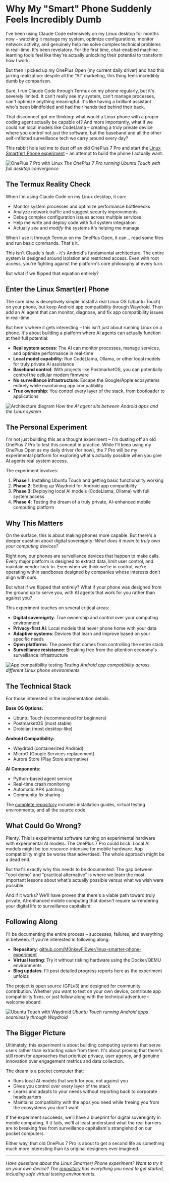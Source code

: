 # Why My "Smart" Phone Suddenly Feels Incredibly Dumb

I've been using Claude Code extensively on my Linux desktop for months now – watching it manage my system, optimize configurations, monitor network activity, and genuinely help me solve complex technical problems in real-time. It's been revelatory. For the first time, chat-enabled machine learning tools feel like they're actually unlocking their potential to transform how I work.

But then I picked up my OnePlus Open (my current daily driver) and had this jarring realization: despite all the "AI" marketing, this thing feels incredibly dumb by comparison.

Sure, I run Claude Code through Termux on my phone regularly, but it's severely limited. It can't really see my system, can't manage processes, can't optimize anything meaningful. It's like having a brilliant assistant who's been blindfolded and had their hands tied behind their back.

That disconnect got me thinking: what would a Linux phone with a proper coding agent actually be capable of? And more importantly, what if we could run local models like CodeLlama – creating a truly private device where you control not just the software, but the baseband and all the other self-inflicted surveillance tech we carry around every day?

This rabbit hole led me to dust off an old OnePlus 7 Pro and start the [Linux Smart(er) Phone experiment](https://github.com/M0nkeyFl0wer/linux-smarter-phone-experiment) – an attempt to build the phone I actually want.

![OnePlus 7 Pro with Linux](assets/images/oneplus-7-pro-linux-desktop.png)
*The OnePlus 7 Pro running Ubuntu Touch with full desktop convergence*

## The Termux Reality Check

When I'm using Claude Code on my Linux desktop, it can:
- Monitor system processes and optimize performance bottlenecks
- Analyze network traffic and suggest security improvements
- Debug complex configuration issues across multiple services
- Help me write and deploy code with full system integration
- Actually *see* and *modify* the systems it's helping me manage

When I use it through Termux on my OnePlus Open, it can... read some files and run basic commands. That's it.

This isn't Claude's fault – it's Android's fundamental architecture. The entire system is designed around isolation and restricted access. Even with root access, you're fighting against the platform's core philosophy at every turn.

But what if we flipped that equation entirely?

## Enter the Linux Smart(er) Phone

The core idea is deceptively simple: install a real Linux OS (Ubuntu Touch) on your phone, but keep Android app compatibility through Waydroid. Then add an AI agent that can monitor, diagnose, and fix app compatibility issues in real-time.

But here's where it gets interesting – this isn't just about running Linux on a phone. It's about building a platform where AI agents can actually function at their full potential:

- **Real system access**: The AI can monitor processes, manage services, and optimize performance in real-time
- **Local model capability**: Run CodeLlama, Ollama, or other local models for truly private AI assistance
- **Baseband control**: With projects like PostmarketOS, you can potentially control the cellular modem firmware
- **No surveillance infrastructure**: Escape the Google/Apple ecosystems entirely while maintaining app compatibility
- **True ownership**: You control every layer of the stack, from bootloader to applications

![Architecture diagram](assets/images/airos-architecture-diagram.png)
*How the AI agent sits between Android apps and the Linux system*

## The Personal Experiment

I'm not just building this as a thought experiment – I'm dusting off an old OnePlus 7 Pro to test this concept in practice. While I'll keep using my OnePlus Open as my daily driver (for now), the 7 Pro will be my experimental platform for exploring what's actually possible when you give AI agents real system access.

The experiment involves:

1. **Phase 1**: Installing Ubuntu Touch and getting basic functionality working
2. **Phase 2**: Setting up Waydroid for Android app compatibility
3. **Phase 3**: Deploying local AI models (CodeLlama, Ollama) with full system access
4. **Phase 4**: Testing the dream of a truly private, AI-enhanced mobile computing platform

## Why This Matters

On the surface, this is about making phones more capable. But there's a deeper question about digital sovereignty: *What does it mean to truly own your computing devices?*

Right now, our phones are surveillance devices that happen to make calls. Every major platform is designed to extract data, limit user control, and maintain vendor lock-in. Even when we think we're in control, we're operating within sandboxes designed by companies whose interests don't align with ours.

But what if we flipped that entirely? What if your phone was designed from the ground up to serve you, with AI agents that work for you rather than against you?

This experiment touches on several critical areas:

- **Digital sovereignty**: True ownership and control over your computing environment
- **Privacy-first AI**: Local models that never phone home with your data
- **Adaptive systems**: Devices that learn and improve based on your specific needs
- **Open platforms**: The power that comes from controlling the entire stack
- **Surveillance resistance**: Breaking free from the attention economy's surveillance infrastructure

![App compatibility testing](assets/images/app-testing-setup.png)
*Testing Android app compatibility across different Linux phone environments*

## The Technical Stack

For those interested in the implementation details:

**Base OS Options:**
- Ubuntu Touch (recommended for beginners)
- PostmarketOS (most stable)
- Droidian (most desktop-like)

**Android Compatibility:**
- Waydroid (containerized Android)
- MicroG (Google Services replacement)
- Aurora Store (Play Store alternative)

**AI Components:**
- Python-based agent service
- Real-time crash monitoring
- Automatic APK patching
- Community fix sharing

The [complete repository](https://github.com/M0nkeyFl0wer/linux-smarter-phone-experiment) includes installation guides, virtual testing environments, and all the source code.

## What Could Go Wrong?

Plenty. This is experimental software running on experimental hardware with experimental AI models. The OnePlus 7 Pro could brick. Local AI models might be too resource-intensive for mobile hardware. App compatibility might be worse than advertised. The whole approach might be a dead end.

But that's exactly why this needs to be documented. The gap between "cool demo" and "practical alternative" is where we learn the most important lessons about what's actually possible versus what we wish were possible.

And if it works? We'll have proven that there's a viable path toward truly private, AI-enhanced mobile computing that doesn't require surrendering your digital life to surveillance capitalism.

## Following Along

I'll be documenting the entire process – successes, failures, and everything in between. If you're interested in following along:

- **Repository**: [github.com/M0nkeyFl0wer/linux-smarter-phone-experiment](https://github.com/M0nkeyFl0wer/linux-smarter-phone-experiment)
- **Virtual testing**: Try it without risking hardware using the Docker/QEMU environments
- **Blog updates**: I'll post detailed progress reports here as the experiment unfolds

The project is open source (GPLv3) and designed for community contribution. Whether you want to test on your own device, contribute app compatibility fixes, or just follow along with the technical adventure – welcome aboard.

![Ubuntu Touch with Waydroid](assets/images/ubuntu-touch-android-apps.png)
*Ubuntu Touch running Android apps seamlessly through Waydroid*

## The Bigger Picture

Ultimately, this experiment is about building computing systems that serve users rather than extracting value from them. It's about proving that there's still room for approaches that prioritize privacy, user agency, and genuine innovation over engagement metrics and data collection.

The dream is a pocket computer that:

- Runs local AI models that work for you, not against you
- Gives you control over every layer of the stack
- Learns and adapts to your needs without reporting back to corporate headquarters
- Maintains compatibility with the apps you need while freeing you from the ecosystems you don't want

If the experiment succeeds, we'll have a blueprint for digital sovereignty in mobile computing. If it fails, we'll at least understand what the real barriers are to breaking free from surveillance capitalism's stranglehold on our pocket computers.

Either way, that old OnePlus 7 Pro is about to get a second life as something much more interesting than its original designers ever imagined.

---

*Have questions about the Linux Smart(er) Phone experiment? Want to try it on your own device? The [repository](https://github.com/M0nkeyFl0wer/linux-smarter-phone-experiment) has everything you need to get started, including safe virtual testing environments.*